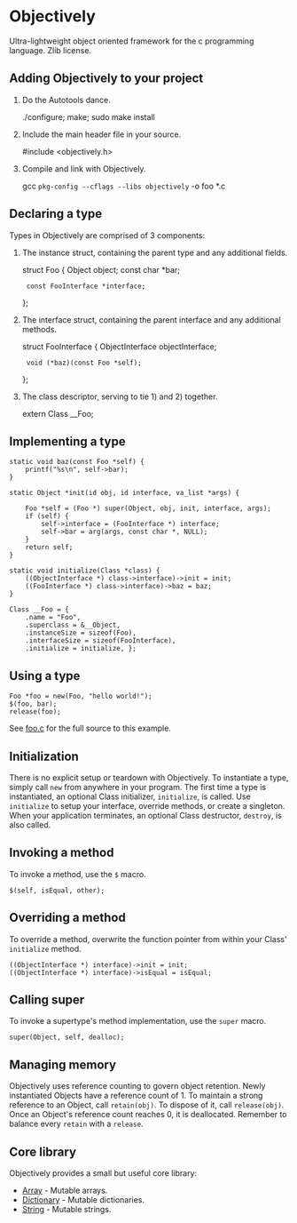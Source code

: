Objectively
===
Ultra-lightweight object oriented framework for the c programming language. Zlib license.

Adding Objectively to your project
---

1) Do the Autotools dance.

    ./configure; make; sudo make install

2) Include the main header file in your source.

    #include <objectively.h>

3) Compile and link with Objectively.

    gcc `pkg-config --cflags --libs objectively` -o foo *.c

Declaring a type
---

Types in Objectively are comprised of 3 components:

1) The instance struct, containing the parent type and any additional fields.

    struct Foo {
        Object object;
        const char *bar;
        
        const FooInterface *interface;
    };
    
2) The interface struct, containing the parent interface and any additional methods.

    struct FooInterface {
        ObjectInterface objectInterface;

        void (*baz)(const Foo *self);
    };

 3) The class descriptor, serving to tie 1) and 2) together.

    extern Class __Foo;

Implementing a type
---

    static void baz(const Foo *self) {
        printf("%s\n", self->bar);
    }
    
    static Object *init(id obj, id interface, va_list *args) {

        Foo *self = (Foo *) super(Object, obj, init, interface, args);
        if (self) {
            self->interface = (FooInterface *) interface;
            self->bar = arg(args, const char *, NULL);
        }
        return self;
    }

    static void initialize(Class *class) {
        ((ObjectInterface *) class->interface)->init = init;
        ((FooInterface *) class->interface)->baz = baz;
    }

    Class __Foo = {
        .name = "Foo",
        .superclass = &__Object,
        .instanceSize = sizeof(Foo),
        .interfaceSize = sizeof(FooInterface),
        .initialize = initialize, };

Using a type
---

    Foo *foo = new(Foo, "hello world!");
    $(foo, bar);
    release(foo);


See [foo.c](test/objectively/foo.c) for the full source to this example.

Initialization
---
There is no explicit setup or teardown with Objectively. To instantiate a type, simply call `new` from anywhere in your program. The first time a type is instantiated, an optional Class initializer, `initialize`, is called. Use `initialize` to setup your interface, override methods, or create a singleton. When your application terminates, an optional Class destructor, `destroy`, is also called.

Invoking a method
---
To invoke a method, use the `$` macro.

    $(self, isEqual, other);

Overriding a method
---
To override a method, overwrite the function pointer from within your Class' `initialize` method.

    ((ObjectInterface *) interface)->init = init;
    ((ObjectInterface *) interface)->isEqual = isEqual;

Calling super
---
To invoke a supertype's method implementation, use the `super` macro.

    super(Object, self, dealloc);
    
Managing memory
---
Objectively uses reference counting to govern object retention. Newly instantiated Objects have a reference count of 1. To maintain a strong reference to an Object, call `retain(obj)`. To dispose of it, call `release(obj)`. Once an Object's reference count reaches 0, it is deallocated. Remember to balance every `retain` with a `release`.

Core library
---
Objectively provides a small but useful core library:

 * [Array](src/objectively/array.h) - Mutable arrays.
 * [Dictionary](src/objectively/dictionary.h) - Mutable dictionaries.
 * [String](src/objectively/string.h) - Mutable strings.
